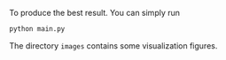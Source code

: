 To produce the best result. You can simply run

```bash
python main.py
```

The directory `images` contains some visualization figures.
